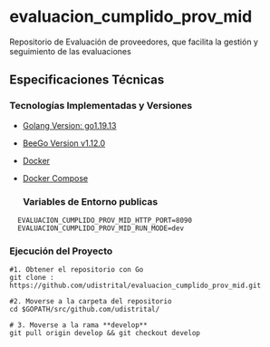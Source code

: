 # evaluacion_cumplido_prov_mid
Repositorio de Evaluación de proveedores, que facilita la gestión y seguimiento de las evaluaciones
## Especificaciones Técnicas

### Tecnologías Implementadas y Versiones
* [Golang Version: go1.19.13](https://go.dev/dl/)
* [BeeGo Version v1.12.0](https://github.com/beego/bee/releases/tag/v1.12.0)
* [Docker](https://docs.docker.com/engine/install/ubuntu/)
* [Docker Compose](https://docs.docker.com/compose/)


  ### Variables de Entorno publicas
  
```shell
  EVALUACION_CUMPLIDO_PROV_MID_HTTP_PORT=8090
  EVALUACION_CUMPLIDO_PROV_MID_RUN_MODE=dev
  ```

### Ejecución del Proyecto
```shell
#1. Obtener el repositorio con Go
git clone :  https://github.com/udistrital/evaluacion_cumplido_prov_mid.git

#2. Moverse a la carpeta del repositorio
cd $GOPATH/src/github.com/udistrital/

# 3. Moverse a la rama **develop**
git pull origin develop && git checkout develop


```

